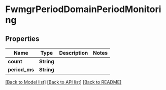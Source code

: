 # FwmgrPeriodDomainPeriodMonitoring

## Properties

Name | Type | Description | Notes
------------ | ------------- | ------------- | -------------
**count** | **String** |  |
**period_ms** | **String** |  |

[[Back to Model list]](./README.md#documentation-for-models) [[Back to API list]](./README.md#documentation-for-api-endpoints) [[Back to README]](../README.md)
